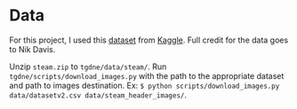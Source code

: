 # Data

For this project, I used this [dataset](https://www.kaggle.com/nikdavis/steam-store-games) from [Kaggle](https://www.kaggle.com/). Full credit for the data goes to Nik Davis.

Unzip `steam.zip` to `tgdne/data/steam/`. Run `tgdne/scripts/download_images.py` with the path to the appropriate dataset and path to images destination. Ex: `$ python scripts/download_images.py data/datasetv2.csv data/steam_header_images/`.